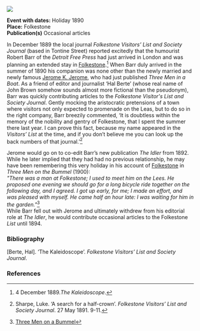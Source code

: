<a href="https://dev.visual-essays.app"><img src="https://dev-visual-essays.netlify.app/images/ve-button.png"></a> <param ve-config title="Robert Barr (1849-1912)" author="Professor Carolyn Oulton" layout="vtl" banner="/images/banners/19c.jpg">

<param ve-entity eid="Q375314" aliases="Folkestone">
<param ve-entity eid="Q106436094" aliases="Tontine Street">

**Event with dates:** Holiday 1890   
**Place:** Folkestone  
**Publication(s)** Occasional articles   
<param ve-image url="https://upload.wikimedia.org/wikipedia/commons/a/ae/Robert_Barr_and_Arthur_Conan_Doyle.jpg" label="Robert Barr, Miss Doyle, Conan Doyle, Mrs. Conan Doyle, Robert McClure" attribution="not stated, Public domain, via Wikimedia Commons">

In December 1889 the local journal _Folkestone Visitors’ List and Society Journal_ (based in Tontine Street) reported excitedly that the humourist Robert Barr of the _Detroit Free Press_ had just arrived in London and was planning an extended stay in [Folkestone](/19c/19c-folkestone).[^ref1]  When Barr duly arrived in the summer of 1890 his companion was none other than the newly married and newly famous [Jerome K. Jerome](/19c/19c-jerome-biography), who had just published _Three Men in a Boat_. As a friend of editor and journalist ‘Hal Berte’ (whose real name of John Brown somehow sounds almost more fictional than the pseudonym), Barr was quickly contributing articles to the _Folkestone Visitor's List and Society Journal_. Gently mocking the aristocratic pretensions of a town where visitors not only expected to promenade on the Leas, but to do so in the right company, Barr breezily commented, ‘It is doubtless within the memory of the nobility and gentry of Folkestone, that I spent the summer there last year. I can prove this fact, because my name appeared in the _Visitors’ List_ at the time, and if you don’t believe me you can look up the back numbers of that journal.’[^ref2]  
<param ve-map primary center="Q106436094" zoom="15">
<param ve-image url="https://upload.wikimedia.org/wikipedia/commons/5/5d/View_along_Tontine_Street%2C_Folkestone_-_geograph.org.uk_-_1579075.jpg" label="View along Tontine Street, Folkestone - geograph.org.uk - 1579075.jpg" attribution="Nick Smith / View along Tontine Street, Folkestone">

Jerome would go on to co-edit Barr’s new publication _The Idler_ from 1892. While he later implied that they had had no previous relationship, he may have been remembering this very holiday in his account of [Folkestone](/19c/19c-folkestone) in _Three Men on the Bummel_ (1900):   
_"There was a man at Folkestone; I used to meet him on the Lees.  He proposed one evening we should go for a long bicycle ride together on the following day, and I agreed.  I got up early, for me; I made an effort, and was pleased with myself.  He came half an hour late: I was waiting for him in the garden."_[^ref3]   
While Barr fell out with Jerome and ultimately withdrew from his editorial role at _The Idler_, he would contribute occasional articles to the Folkestone _List_ until 1894.
<param ve-image url="https://upload.wikimedia.org/wikipedia/commons/f/f3/The_Lees_-i.e.%2C_Leas-%2C_Folkestone%2C_England-LCCN2002696746.jpg" label="The Leas, Folkestone" attribution="Photochrom Print Collection, Public domain, via Wikimedia Commons">

### Bibliography

[Berte, Hal]. ‘The Kaleidoscope’. _Folkestone Visitors’ List and Society Journal_. 

### References
[^ref1]: 4 December 1889._The Kaleidoscope_.
[^ref2]: Sharpe, Luke. ‘A search for a half-crown’. _Folkestone Visitors’ List and Society Journal_. 27 May 1891. 9-11.
[^ref3]: [Three Men on a Bummel](https://www.gutenberg.org/files/2183/2183-h/2183-h.htm)   
<param ve image url="https://upload.wikimedia.org/wikipedia/commons/f/fa/The_harbor%2C_Folkestone%2C_England-LCCN2002696749.jpg" label="Image of Fokestone Harbour" attribution="Photochrom Print Collection, Public domain, via Wikimedia Commons">

